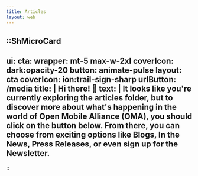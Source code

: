 ```yaml
---
title: Articles
layout: web
---
```


::ShMicroCard
---
ui:
    cta:
        wrapper: mt-5 max-w-2xl
        coverIcon: dark:opacity-20
        button: animate-pulse
layout: cta
coverIcon: ion:trail-sign-sharp
urlButton: /media
title: | 
    Hi there! 👋
text: |
    It looks like you're currently exploring the articles folder,
    but to discover more about what's happening in the world of **Open Mobile Alliance (OMA)**,
    you should click on the button below. From there, you can choose from exciting options like **Blogs**,
    **In the News**, **Press Releases**, or even sign up for the **Newsletter**.
---
::


